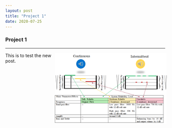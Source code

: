 ```yaml
---
layout: post
title: "Project 1"
date: 2020-07-25
---
```


### Project 1 

---
<img src="../public/images/Design_method.png"  style="float:right; margin: 0px -5px 0px 10px; width: 70%; height: 70%;" />

This is to test the new post.

 